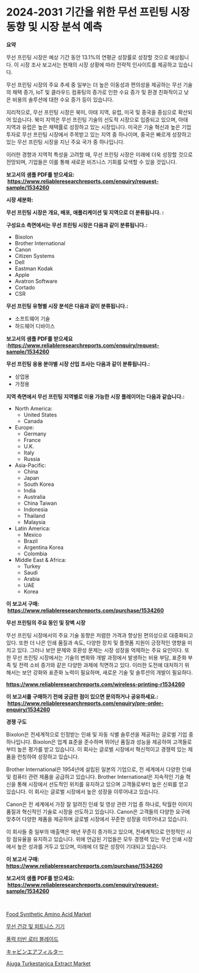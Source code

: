<p><h1>2024-2031 기간을 위한 무선 프린팅 시장 동향 및 시장 분석 예측</h1></p><p><strong>요약</strong></p>
<p><p>무선 프린팅 시장은 예상 기간 동안 13.1%의 연평균 성장률로 성장할 것으로 예상됩니다. 이 시장 조사 보고서는 현재의 시장 상황에 따라 전략적 인사이트를 제공하고 있습니다.</p><p>무선 프린팅 시장의 주요 추세 중 일부는 더 높은 이동성과 편의성을 제공하는 무선 기술의 채택 증가, IoT 및 클라우드 컴퓨팅의 증가로 인한 수요 증가 및 환경 친화적이고 낮은 비용의 솔루션에 대한 수요 증가 등이 있습니다.</p><p>지리적으로, 무선 프린팅 시장은 북미, 아태 지역, 유럽, 미국 및 중국을 중심으로 확산되어 있습니다. 북미 지역은 무선 프린팅 기술의 선도적 시장으로 입증되고 있으며, 아태 지역과 유럽은 높은 채택률로 성장하고 있는 시장입니다. 미국은 기술 혁신과 높은 기업 투자로 무선 프린팅 시장에서 주목받고 있는 지역 중 하나이며, 중국은 빠르게 성장하고 있는 무선 프린팅 시장을 지닌 주요 국가 중 하나입니다.</p><p>이러한 경향과 지역적 특성을 고려할 때, 무선 프린팅 시장은 미래에 더욱 성장할 것으로 전망되며, 기업들은 이를 통해 새로운 비즈니스 기회를 모색할 수 있을 것입니다.</p></p>
<p><strong>보고서의 샘플 PDF를 받으세요: &nbsp;<a href="https://www.reliableresearchreports.com/enquiry/request-sample/1534260">https://www.reliableresearchreports.com/enquiry/request-sample/1534260</a></strong></p>
<p><strong>시장 세분화:</strong></p>
<p><strong> 무선 프린팅 시장은 개요, 배포, 애플리케이션 및 지역으로 더 분류됩니다. :</strong></p>
<p><strong>구성요소 측면에서는 무선 프린팅 시장은 다음과 같이 분류됩니다.:</strong></p>
<p><ul><li>Bixolon</li><li>Brother International</li><li>Canon</li><li>Citizen Systems</li><li>Dell</li><li>Eastman Kodak</li><li>Apple</li><li>Avatron Software</li><li>Cortado</li><li>CSR</li></ul></p>
<p><strong> 무선 프린팅 유형별 시장 분석은 다음과 같이 분류됩니다.:</strong></p>
<p><ul><li>소프트웨어 기술</li><li>하드웨어 디바이스</li></ul></p>
<p><strong>보고서의 샘플 PDF를 받으세요 :<a href="https://www.reliableresearchreports.com/enquiry/request-sample/1534260">https://www.reliableresearchreports.com/enquiry/request-sample/1534260</a></strong></p>
<p><strong> 무선 프린팅 응용 분야별 시장 산업 조사는 다음과 같이 분류됩니다.:</strong></p>
<p><ul><li>상업용</li><li>가정용</li></ul></p>
<p><strong>지역 측면에서 무선 프린팅 지역별로 이용 가능한 시장 플레이어는 다음과 같습니다.:</strong></p>
<p><ul>
    <li>
        North America:
        <ul>
            <li>United States</li>
            <li>Canada</li>
        </ul>
    </li>
    <li>
        Europe:
        <ul>
            <li>Germany</li>
            <li>France</li>
            <li>U.K.</li>
            <li>Italy</li>
            <li>Russia</li>
        </ul>
    </li>
    <li>
        Asia-Pacific:
        <ul>
            <li>China</li>
            <li>Japan</li>
            <li>South Korea</li>
            <li>India</li>
            <li>Australia</li>
            <li>China Taiwan</li>
            <li>Indonesia</li>
            <li>Thailand</li>
            <li>Malaysia</li>
        </ul>
    </li>
    <li>
        Latin America:
        <ul>
            <li>Mexico</li>
            <li>Brazil</li>
            <li>Argentina Korea</li>
            <li>Colombia</li>
        </ul>
    </li>
    <li>
        Middle East & Africa:
        <ul>
            <li>Turkey</li>
            <li>Saudi</li>
            <li>Arabia</li>
            <li>UAE</li>
            <li>Korea</li>
        </ul>
    </li>
    </ul></p>
<p><strong>이 보고서 구매: &nbsp;<a href="https://www.reliableresearchreports.com/purchase/1534260">https://www.reliableresearchreports.com/purchase/1534260</a></strong></p>
<p><strong>무선 프린팅의 주요 동인 및 장벽 시장</strong></p>
<p><p>무선 프린팅 시장에서의 주요 기술 동향은 저렴한 가격과 향상된 편의성으로 대중화되고 있다. 또한 더 나은 인쇄 품질과 속도, 다양한 장치 및 플랫폼 지원이 긍정적인 영향을 미치고 있다. 그러나 보안 문제와 호환성 문제는 시장 성장을 억제하는 주요 요인이다. 또한 무선 프린팅 시장에서는 기술의 변화와 개발 과정에서 발생하는 비용 부담, 표준화 부족 및 전력 소비 증가와 같은 다양한 과제에 직면하고 있다. 이러한 도전에 대처하기 위해서는 보안 강화와 표준화 노력이 필요하며, 새로운 기술 및 솔루션의 개발이 필요하다.</p></p>
<p><strong><a href="https://www.reliableresearchreports.com/wireless-printing-r1534260">https://www.reliableresearchreports.com/wireless-printing-r1534260</a></strong></p>
<p><strong>이 보고서를 구매하기 전에 궁금한 점이 있으면 문의하거나 공유하세요.: &nbsp;<a href="https://www.reliableresearchreports.com/enquiry/pre-order-enquiry/1534260">https://www.reliableresearchreports.com/enquiry/pre-order-enquiry/1534260</a></strong></p>
<p><strong>경쟁 구도</strong></p>
<p><p>Bixolon은 전세계적으로 인정받는 인쇄 및 자동 식별 솔루션을 제공하는 글로벌 기업 중 하나입니다. Bixolon은 업계 표준을 준수하며 뛰어난 품질과 성능을 제공하여 고객들로부터 높은 평가를 받고 있습니다. 이 회사는 글로벌 시장에서 혁신적이고 경쟁력 있는 제품을 런칭하여 성장하고 있습니다.</p><p>Brother International은 1954년에 설립된 일본의 기업으로, 전 세계에서 다양한 인쇄 및 컴퓨터 관련 제품을 공급하고 있습니다. Brother International은 지속적인 기술 혁신을 통해 시장에서 선도적인 위치를 유지하고 있으며 고객들로부터 높은 신뢰를 얻고 있습니다. 이 회사는 글로벌 시장에서 높은 성장을 이루어내고 있습니다.</p><p>Canon은 전 세계에서 가장 잘 알려진 인쇄 및 영상 관련 기업 중 하나로, 탁월한 이미지 품질과 혁신적인 기술로 시장을 선도하고 있습니다. Canon은 고객들의 다양한 요구에 맞추어 다양한 제품을 제공하며 글로벌 시장에서 꾸준한 성장을 이루어내고 있습니다.</p><p>이 회사들 중 일부의 매출액은 매년 꾸준히 증가하고 있으며, 전세계적으로 안정적인 시장 점유율을 유지하고 있습니다. 위에 언급된 기업들은 모두 경쟁력 있는 무선 인쇄 시장에서 높은 성과를 거두고 있으며, 미래에 더 많은 성장이 기대되고 있습니다.</p></p>
<p><strong>이 보고서 구매: &nbsp; <a href="https://www.reliableresearchreports.com/purchase/1534260">https://www.reliableresearchreports.com/purchase/1534260</a></strong></p>
<p><strong>보고서의 샘플 PDF를 받으세요: &nbsp;<a href="https://www.reliableresearchreports.com/enquiry/request-sample/1534260">https://www.reliableresearchreports.com/enquiry/request-sample/1534260</a></strong><strong></strong></p>
<p>&nbsp;</p>
<p><p><a href="https://github.com/ashepherd82/Market-Research-Report-List-4/blob/main/food-synthetic-amino-acid-market.md">Food Synthetic Amino Acid Market</a></p><p><a href="https://github.com/ZacharyScthmitt4465/Market-Research-Report-List-1/blob/main/898556618002.md">무선 건강 및 피트니스 기기</a></p><p><a href="https://github.com/lkwggful07722/Market-Research-Report-List-1/blob/main/844703818001.md">풍력 터빈 로터 블레이드</a></p><p><a href="https://github.com/mathieurico66/Market-Research-Report-List-1/blob/main/726752619506.md">キャビンエアフィルター</a></p><p><a href="https://flame-sidecar-702.notion.site/Global-Ajuga-Turkestanica-Extract-Market-by-Types-Applications-and-Major-Players-with-Regional-Gr-ef1a77f17ec844f4921ff7a868e88b12">Ajuga Turkestanica Extract Market</a></p></p>